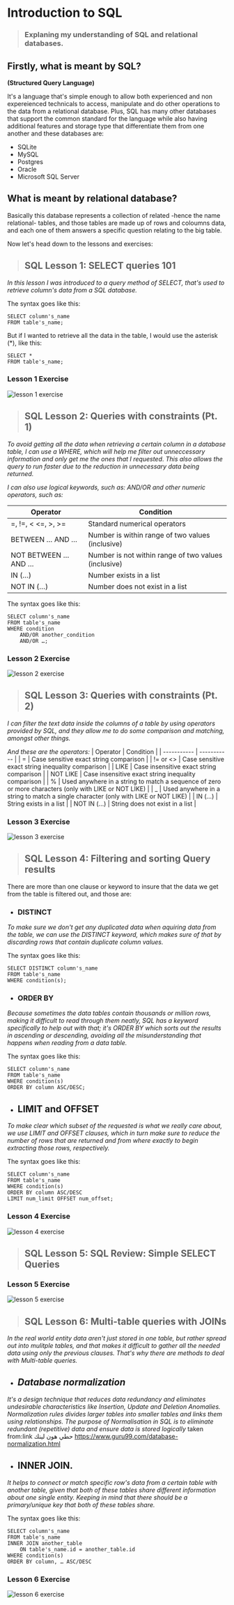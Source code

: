 # Introduction to SQL

>### Explaning my understanding of SQL and relational databases.



## Firstly, what is meant by SQL?
**(Structured Query Language)**

It's a language that's simple enough to allow both experienced and non expereienced technicals to access, manipulate and do other operations to the data from a relational database.
Plus, SQL has many other databases that support the common standard for the language while also having additional features and storage type that differentiate them from one another and these databases are:
- SQLite
- MySQL
- Postgres
- Oracle
- Microsoft SQL Server


## What is meant by relational database?

Basically this database represents a collection of related -hence the name relational- tables, and those tables are made up of rows and coloumns data, and each one of them answers a specific question relating to the big table.




Now let's head down to the lessons and exercises:
 
>## SQL Lesson 1: SELECT queries 101

*In this lesson I was introduced to a query method of SELECT, that's used to retrieve column's data from a SQL database.*

The syntax goes like this:
```
SELECT column's_name
FROM table's_name;
```
But if I wanted to retrieve all the data in the table, I would use the asterisk (*), like this:
```
SELECT *
FROM table's_name;
```
### **Lesson 1 Exercise**
![lesson 1 exercise](/imgs/lesson1exercise.PNG)





>## SQL Lesson 2: Queries with constraints (Pt. 1)

*To avoid getting all the data when retrieving a certain column in a database table, I can use a WHERE, which will help me filter out unneccessary information and only get me the ones that I requested*.
*This also allows the query to run faster due to the reduction in unnecessary data being returned.*

*I can also use logical keywords, such as: AND/OR and other numeric operators, such as:*

| Operator | Condition |
| ----------- | ----------- |
| =, !=, < <=, >, >= | Standard numerical operators	 |
| BETWEEN … AND …	 | Number is within range of two values (inclusive)	 |
| NOT BETWEEN … AND …	 | Number is not within range of two values (inclusive)		 |
| IN (…)		 | Number exists in a list |
| NOT IN (…)	| Number does not exist in a list |


The syntax goes like this:
```
SELECT column's_name
FROM table's_name
WHERE condition
    AND/OR another_condition
    AND/OR …;
```
### **Lesson 2 Exercise**
![lesson 2 exercise](/imgs/lesson2pt1exercise.PNG)





>## SQL Lesson 3: Queries with constraints (Pt. 2)
*I can filter the text data inside the columns of a table by using operators provided by SQL, and they allow me to do some comparison and matching, amongst other things.*

*And these are the operators:*
| Operator | Condition |
| ----------- | ----------- |
| = | Case sensitive exact string comparison |
| != or <> | Case sensitive exact string inequality comparison |
| LIKE | Case insensitive exact string comparison	 |
| NOT LIKE	 | Case insensitive exact string inequality comparison	 |
| % | Used anywhere in a string to match a sequence of zero or more characters (only with LIKE or NOT LIKE)	 |
| _ | Used anywhere in a string to match a single character (only with LIKE or NOT LIKE)	 |
| IN (…) | String exists in a list	 |
| NOT IN (…) | String does not exist in a list	 |

### **Lesson 3 Exercise**
![lesson 3 exercise](/imgs/lesson3pt2exercise.PNG)





>## SQL Lesson 4: Filtering and sorting Query results
There are more than one clause or keyword to insure that the data we get from the table is filtered out, and those are:

- ### DISTINCT
*To make sure we don't get any duplicated data when aquiring data from the table, we can use the DISTINCT keyword, which makes sure of that by discarding rows that contain duplicate column values.*

The syntax goes like this:
```
SELECT DISTINCT column's_name
FROM table's_name
WHERE condition(s);
```

- ### ORDER BY 
*Because sometimes the data tables contain thousands or million rows, making it difficult to read through them neatly, SQL has a keyword specifically to help out with that; it's ORDER BY which sorts out the results in ascending or descending, avoiding all the misunderstanding that happens when reading from a data table.*

The syntax goes like this:
```
SELECT column's_name
FROM table's_name
WHERE condition(s)
ORDER BY column ASC/DESC;
```

- ## LIMIT and OFFSET
*To make clear which subset of the requested is what we really care about, we use LIMIT and OFFSET clauses, which in turn make sure to reduce the number of rows that are returned and from where exactly to begin extracting those rows, respectively.*

The syntax goes like this:
```
SELECT column's_name
FROM table's_name
WHERE condition(s)
ORDER BY column ASC/DESC
LIMIT num_limit OFFSET num_offset;
```
### **Lesson 4 Exercise**
![lesson 4 exercise](/imgs/lesson4exercise.PNG)





>## SQL Lesson 5: SQL Review: Simple SELECT Queries

### **Lesson 5 Exercise**
![lesson 5 exercise](/imgs/lesson5review.PNG)





>## SQL Lesson 6: Multi-table queries with JOINs

*In the real world entity data aren't just stored in one table, but rather spread out into mulitple tables, and that makes it difficult to gather all the needed data using only the previous clauses. That's why there are methods to deal with Multi-table queries.*

- ## ***Database normalization***
*It's a design technique that reduces data redundancy and eliminates undesirable characteristics like Insertion, Update and Deletion Anomalies. Normalization rules divides larger tables into smaller tables and links them using relationships. The purpose of Normalisation in SQL is to eliminate redundant (repetitive) data and ensure data is stored logically* 
taken from:link حطي هون لينك 
https://www.guru99.com/database-normalization.html


- ## INNER JOIN.
*It helps to connect or match specific row's data from a certain table with another table, given that both of these tables share different information about one single entity. Keeping in mind that there should be a primary/unique key that both of these tables share.*


The syntax goes like this:
```
SELECT column's_name
FROM table's_name
INNER JOIN another_table 
    ON table's_name.id = another_table.id
WHERE condition(s)
ORDER BY column, … ASC/DESC
```

### **Lesson 6 Exercise**
![lesson 6 exercise](/imgs/lesson6exercise.PNG)




